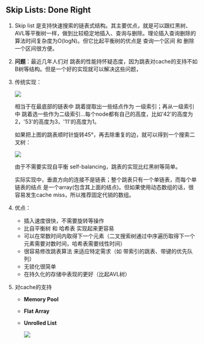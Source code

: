 ## Skip Lists: Done Right

1. Skip list 是支持快速搜索的链表式结构。其主要优点，就是可以跟红黑树、AVL等平衡树一样，做到比较稳定地插入、查询与删除。理论插入查询删除的算法时间复杂度为O(logN)。但它比起平衡树的优点是 查询一个区间 和 删除一个区间很方便。

2. **问题**：最近几年人们对 跳表的性能持怀疑态度，因为跳表对cache的支持不如B树等结构。但是一个好的实现就可以解决这些问题，

3. 传统实现：

   ![](https://cchw-1257198376.cos.ap-chengdu.myqcloud.com/test/clipboard_20200227055939.png)

   相当于在最底部的链表中 跳着提取出一些结点作为 一级索引；再从一级索引中 跳着选一些作为二级索引…每个node都有自己的高度，比如'42'的高度为2，'53'的高度为3，'11'的高度为1。

   如果把上图的跳表顺时针旋转45°，再去除重复的边，就可以得到一个搜索二叉树：

   ![](https://cchw-1257198376.cos.ap-chengdu.myqcloud.com/test/clipboard_20200227060925.png)

   由于不需要实现自平衡 self-balancing，跳表的实现比红黑树等简单。

   实际实现中，垂直方向的连接不是链表；整个跳表只有一个单链表，而每个单链表的结点 是一个array(包含其上面的结点)。但如果使用动态数组的话，很容易发生cache miss，所以推荐固定代销的数组。

4. 优点：
   - 插入速度很快，不需要旋转等操作
   - 比自平衡树 和 哈希表 实现起来更容易
   - 可以在常数时间内取得下一个元素（二叉搜索树通过中序遍历取得下一个元素需要对数时间，哈希表需要线性时间）
   - 很容易修改跳表算法 来适应特定需求（如 带索引的跳表、带键的优先队列）
   - 无锁化很简单
   - 在持久化的存储中表现的更好（比起AVL树）

5. 对cache的支持

   - **Memory Pool**

   - **Flat Array**

   - **Unrolled List**

     ![](https://cchw-1257198376.cos.ap-chengdu.myqcloud.com/test/clipboard_20200227081231.png)